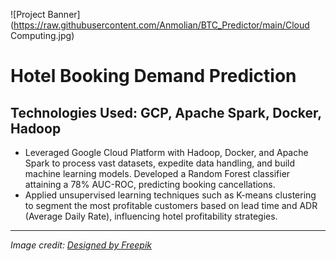 ![Project Banner](https://raw.githubusercontent.com/Anmolian/BTC_Predictor/main/Cloud Computing.jpg)
# Hotel Booking Demand Prediction

## Technologies Used: GCP, Apache Spark, Docker, Hadoop

- Leveraged Google Cloud Platform with Hadoop, Docker, and Apache Spark to process vast datasets, expedite data handling, and build machine learning models. Developed a Random Forest classifier attaining a 78% AUC-ROC, predicting booking cancellations.
- Applied unsupervised learning techniques such as K-means clustering to segment the most profitable customers based on lead time and ADR (Average Daily Rate), influencing hotel profitability strategies.

---

*Image credit: [Designed by Freepik](http://www.freepik.com/)*  
